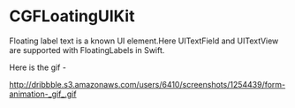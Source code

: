 CGFLoatingUIKit
===============

Floating label text is a known UI element.Here UITextField and UITextView are supported with FloatingLabels in Swift.

Here is the gif - 

http://dribbble.s3.amazonaws.com/users/6410/screenshots/1254439/form-animation-_gif_.gif
